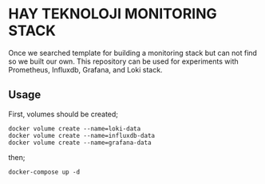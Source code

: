 # HAY TEKNOLOJI MONITORING STACK
Once we searched template for building a monitoring stack but can not find so we built our own. This repository can be used for experiments with Prometheus, Influxdb, Grafana, and Loki stack.

## Usage
First, volumes should be created;
```shell
docker volume create --name=loki-data
docker volume create --name=influxdb-data
docker volume create --name=grafana-data
```

then;
```shell
docker-compose up -d
```